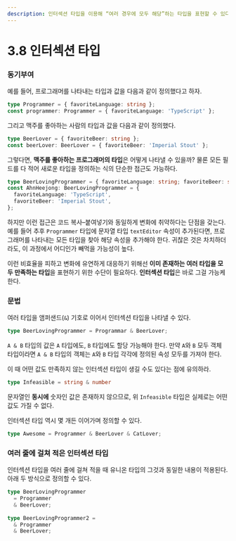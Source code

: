 ```yaml
---
description: 인터섹션 타입을 이용해 “여러 경우에 모두 해당”하는 타입을 표현할 수 있다.
---
```


# 3.8 인터섹션 타입

### **동기부여**

예를 들어, 프로그래머를 나타내는 타입과 값을 다음과 같이 정의했다고 하자.

```typescript
type Programmer = { favoriteLanguage: string };
const programmer: Programmer = { favoriteLanguage: 'TypeScript' };
```

그리고 맥주를 좋아하는 사람의 타입과 값을 다음과 같이 정의했다.

```typescript
type BeerLover = { favoriteBeer: string };
const beerLover: BeerLover = { favoriteBeer: 'Imperial Stout' };
```

그렇다면, **맥주를 좋아하는 프로그래머의 타입**은 어떻게 나타낼 수 있을까? 물론 모든 필드를 다 적어 새로운 타입을 정의하는 식의 단순한 접근도 가능하다.

```typescript
type BeerLovingProgrammer = { favoriteLanguage: string; favoriteBeer: string; };
const AhnHeejong: BeerLovingProgrammer = { 
  favoriteLanguage: 'TypeScript',
  favoriteBeer: 'Imperial Stout',
};
```

하지만 이런 접근은 코드 복사–붙여넣기와 동일하게 변화에 취약하다는 단점을 갖는다. 예를 들어 추후 `Programmer` 타입에 문자열 타입 `textEditor` 속성이 추가된다면, 프로그래머를 나타내는 모든 타입을 찾아 해당 속성을 추가해야 한다. 귀찮은 것은 차치하더라도, 이 과정에서 어디인가 빼먹을 가능성이 높다.

이런 비효율을 피하고 변화에 유연하게 대응하기 위해선 **이미 존재하는 여러 타입을 모두 만족하는 타입**을 표현하기 위한 수단이 필요하다. **인터섹션 타입**은 바로 그걸 가능케 한다. 

### **문법**

여러 타입을 앰퍼샌드\(`&`\) 기호로 이어서 인터섹션 타입을 나타낼 수 있다.

```typescript
type BeerLovingProgrammer = Programmar & BeerLover;
```

`A & B` 타입의 값은 `A` 타입에도, `B` 타입에도 할당 가능해야 한다. 만약 `A`와 `B` 모두 객체 타입이라면 `A & B` 타입의 객체는 `A`와 `B` 타입 각각에 정의된 속성 모두를 가져야 한다.

이 때 어떤 값도 만족하지 않는 인터섹션 타입이 생길 수도 있다는 점에 유의하라. 

```typescript
type Infeasible = string & number
```

문자열인 **동시에** 숫자인 값은 존재하지 않으므로, 위 `Infeasible` 타입은 실제로는 어떤 값도 가질 수 없다.

인터섹션 타입 역시 몇 개든 이어가며 정의할 수 있다.

```typescript
type Awesome = Programmer & BeerLover & CatLover;
```

### **여러 줄에 걸쳐 적은 인터섹션 타입**

인터섹션 타입을 여러 줄에 걸쳐 적을 때 유니온 타입의 그것과 동일한 내용이 적용된다. 아래 두 방식으로 정의할 수 있다.

```typescript
type BeerLovingProgrammer
  = Programmer
  & BeerLover;
  
type BeerLovingProgrammer2 =
  & Programmer
  & BeerLover;
```


